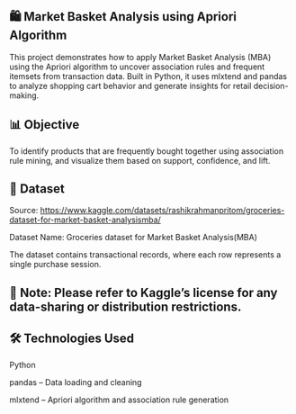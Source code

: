 ## 🛍️ Market Basket Analysis using Apriori Algorithm

This project demonstrates how to apply Market Basket Analysis (MBA) using the Apriori algorithm to uncover association rules and frequent itemsets from transaction data. Built in Python, it uses mlxtend and pandas to analyze shopping cart behavior and generate insights for retail decision-making.

## 📊 Objective

To identify products that are frequently bought together using association rule mining, and visualize them based on support, confidence, and lift.

## 📁 Dataset

Source: https://www.kaggle.com/datasets/rashikrahmanpritom/groceries-dataset-for-market-basket-analysismba/

Dataset Name: Groceries dataset for Market Basket Analysis(MBA)

The dataset contains transactional records, where each row represents a single purchase session.

## 📌 Note: Please refer to Kaggle’s license for any data-sharing or distribution restrictions.

## 🛠️ Technologies Used

Python 

pandas – Data loading and cleaning

mlxtend – Apriori algorithm and association rule generation
